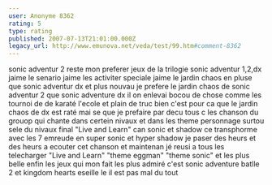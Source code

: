 ```yaml
---
user: Anonyme 8362
rating: 5
type: rating
published: 2007-07-13T21:01:00.000Z
legacy_url: http://www.emunova.net/veda/test/99.htm#comment-8362
---
```

sonic adventur 2 reste mon preferer jeux de la trilogie sonic adventur 1,2,dx jaime le senario jaime les activiter speciale jaime le jardin chaos en pluse que sonic adventur dx et plus nouvau je prefere le jardin chaos de sonic adventur 2 que sonic adventure dx il on enlevai bocou de chose comme les tournoi de de karaté l'ecole et plain de truc bien c'est pour ca que le jardin chaos de dx est raté mai se que je prefaire par decu tous c les chanson du grouop qui chante dans certein nivaux et dans les theme personnage surtou sele du nivaux final "Live and Learn" can sonic et shadow ce transphorme avec les 7 emreude en super sonic et hyper shadow je paser des heurs et des heurs a ecouter cet chanson et maintenan jé reusi a tous les telecharger "Live and Learn" "theme eggman" 
"theme sonic" et les plus belle enfin les jeux qui mon fait les plus admiré c'est sonic adventure batlle 2 et kingdom hearts eseille le il est pas mal du tout